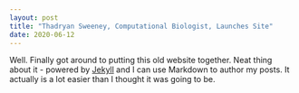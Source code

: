 ```yaml
---
layout: post
title: "Thadryan Sweeney, Computational Biologist, Launches Site"
date: 2020-06-12
---
```


Well. Finally got around to putting this old website together. Neat thing about it - powered by [Jekyll](http://jekyllrb.com) and I can use Markdown to author my posts. It actually is a lot easier than I thought it was going to be.
